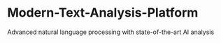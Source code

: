 # Modern-Text-Analysis-Platform
Advanced natural language processing with state-of-the-art AI analysis
